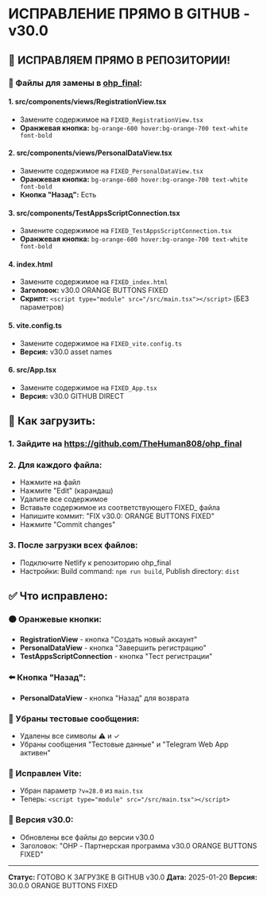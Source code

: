 # ИСПРАВЛЕНИЕ ПРЯМО В GITHUB - v30.0

## 🚨 ИСПРАВЛЯЕМ ПРЯМО В РЕПОЗИТОРИИ!

### 📁 Файлы для замены в [ohp_final](https://github.com/TheHuman808/ohp_final):

#### 1. **src/components/views/RegistrationView.tsx**
- Замените содержимое на `FIXED_RegistrationView.tsx`
- **Оранжевая кнопка:** `bg-orange-600 hover:bg-orange-700 text-white font-bold`

#### 2. **src/components/views/PersonalDataView.tsx**
- Замените содержимое на `FIXED_PersonalDataView.tsx`
- **Оранжевая кнопка:** `bg-orange-600 hover:bg-orange-700 text-white font-bold`
- **Кнопка "Назад":** Есть

#### 3. **src/components/TestAppsScriptConnection.tsx**
- Замените содержимое на `FIXED_TestAppsScriptConnection.tsx`
- **Оранжевая кнопка:** `bg-orange-600 hover:bg-orange-700 text-white font-bold`

#### 4. **index.html**
- Замените содержимое на `FIXED_index.html`
- **Заголовок:** v30.0 ORANGE BUTTONS FIXED
- **Скрипт:** `<script type="module" src="/src/main.tsx"></script>` (БЕЗ параметров)

#### 5. **vite.config.ts**
- Замените содержимое на `FIXED_vite.config.ts`
- **Версия:** v30.0 asset names

#### 6. **src/App.tsx**
- Замените содержимое на `FIXED_App.tsx`
- **Версия:** v30.0 GITHUB DIRECT

## 🚀 Как загрузить:

### 1. Зайдите на https://github.com/TheHuman808/ohp_final

### 2. Для каждого файла:
- Нажмите на файл
- Нажмите "Edit" (карандаш)
- Удалите все содержимое
- Вставьте содержимое из соответствующего FIXED_ файла
- Напишите коммит: "FIX v30.0: ORANGE BUTTONS FIXED"
- Нажмите "Commit changes"

### 3. После загрузки всех файлов:
- Подключите Netlify к репозиторию ohp_final
- Настройки: Build command: `npm run build`, Publish directory: `dist`

## ✅ Что исправлено:

### 🟠 Оранжевые кнопки:
- **RegistrationView** - кнопка "Создать новый аккаунт"
- **PersonalDataView** - кнопка "Завершить регистрацию"
- **TestAppsScriptConnection** - кнопка "Тест регистрации"

### ⬅️ Кнопка "Назад":
- **PersonalDataView** - кнопка "Назад" для возврата

### 🚫 Убраны тестовые сообщения:
- Удалены все символы ⚠ и ✓
- Убраны сообщения "Тестовые данные" и "Telegram Web App активен"

### 🔧 Исправлен Vite:
- Убран параметр `?v=28.0` из `main.tsx`
- Теперь: `<script type="module" src="/src/main.tsx"></script>`

### 📱 Версия v30.0:
- Обновлены все файлы до версии v30.0
- Заголовок: "OHP - Партнерская программа v30.0 ORANGE BUTTONS FIXED"

---
**Статус:** ГОТОВО К ЗАГРУЗКЕ В GITHUB v30.0
**Дата:** 2025-01-20
**Версия:** 30.0.0 ORANGE BUTTONS FIXED
